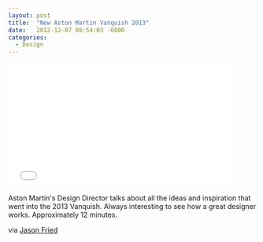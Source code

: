 ```yaml
---
layout: post
title:  "New Aston Martin Vanquish 2013"
date:   2012-12-07 08:54:03 -0800
categories:
  - Design
---
```


<iframe class="embedly-embed" src="//cdn.embedly.com/widgets/media.html?src=https%3A%2F%2Fwww.youtube.com%2Fembed%2FkMKubku9cV4%3Ffeature%3Doembed&url=https%3A%2F%2Fwww.youtube.com%2Fwatch%3Fv%3DkMKubku9cV4&image=https%3A%2F%2Fi.ytimg.com%2Fvi%2FkMKubku9cV4%2Fhqdefault.jpg&key=d815972c91e546edb5d2d02e509f8b1c&type=text%2Fhtml&schema=youtube" width="450" height="253" scrolling="no" frameborder="0" allowfullscreen></iframe>

Aston Martin's Design Director talks about all the ideas and inspiration that went into the 2013 Vanquish. Always interesting to see how a great designer works. Approximately 12 minutes.

via  [Jason Fried](https://twitter.com/jasonfried/status/276891899208560640) 
